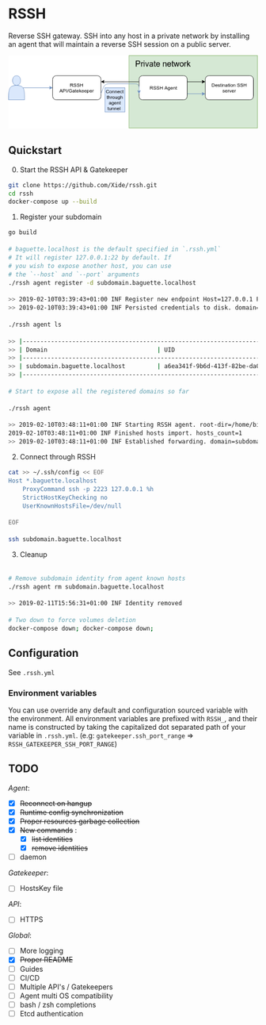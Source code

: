 # RSSH

Reverse SSH gateway. SSH into any host in a private network by installing an agent
that will maintain a reverse SSH session on a public server.

![diagram](./docs/diagram.png)

## Quickstart

0. Start the RSSH API & Gatekeeper

```sh
git clone https://github.com/Xide/rssh.git
cd rssh
docker-compose up --build
```

1. Register your subdomain
```sh
go build

# baguette.localhost is the default specified in `.rssh.yml`
# It will register 127.0.0.1:22 by default. If
# you wish to expose another host, you can use
# the `--host` and `--port` arguments
./rssh agent register -d subdomain.baguette.localhost

>> 2019-02-10T03:39:43+01:00 INF Register new endpoint Host=127.0.0.1 Port=22 domain=subdomain.baguette.localhost
>> 2019-02-10T03:39:43+01:00 INF Persisted credentials to disk. domain=subdomain.baguette.localhost

./rssh agent ls

>> |-----------------------------------------------------------------------------|
>> | Domain                               | UID                                  |
>> |-----------------------------------------------------------------------------|
>> | subdomain.baguette.localhost         | a6ea341f-9b6d-413f-82be-da0ba214c831 |
>> |-----------------------------------------------------------------------------|

# Start to expose all the registered domains so far

./rssh agent

>> 2019-02-10T03:48:11+01:00 INF Starting RSSH agent. root-dir=/home/billy/.rssh
2019-02-10T03:48:11+01:00 INF Finished hosts import. hosts_count=1
>> 2019-02-10T03:48:11+01:00 INF Established forwarding. domain=subdomain.baguette.localhost host=127.0.0.1 port=22
```


2. Connect through RSSH
```sh
cat >> ~/.ssh/config << EOF
Host *.baguette.localhost
    ProxyCommand ssh -p 2223 127.0.0.1 %h
    StrictHostKeyChecking no
    UserKnownHostsFile=/dev/null

EOF

ssh subdomain.baguette.localhost
```


3. Cleanup
```sh

# Remove subdomain identity from agent known hosts
./rssh agent rm subdomain.baguette.localhost

>> 2019-02-11T15:56:31+01:00 INF Identity removed

# Two down to force volumes deletion
docker-compose down; docker-compose down;
```

## Configuration

See `.rssh.yml`

### Environment variables

You can use override any default and configuration sourced variable with the environment.
All environment variables are prefixed with `RSSH_`, and their name is constructed by taking
the capitalized dot separated path of your variable in `.rssh.yml`.
(e.g: `gatekeeper.ssh_port_range` => `RSSH_GATEKEEPER_SSH_PORT_RANGE`)

## TODO

*Agent*:

- [x] ~~Reconnect on hangup~~
- [x] ~~Runtime config synchronization~~
- [x] ~~Proper resources garbage collection~~
- [x] ~~New commands~~ :
    - [x] ~~list identities~~
    - [x] ~~remove identities~~
- [ ] daemon

*Gatekeeper*:

- [ ] HostsKey file

*API*:

- [ ] HTTPS

*Global*:

- [ ] More logging
- [x] ~~Proper README~~
- [ ] Guides
- [ ] CI/CD
- [ ] Multiple API's / Gatekeepers
- [ ] Agent multi OS compatibility
- [ ] bash / zsh completions
- [ ] Etcd authentication